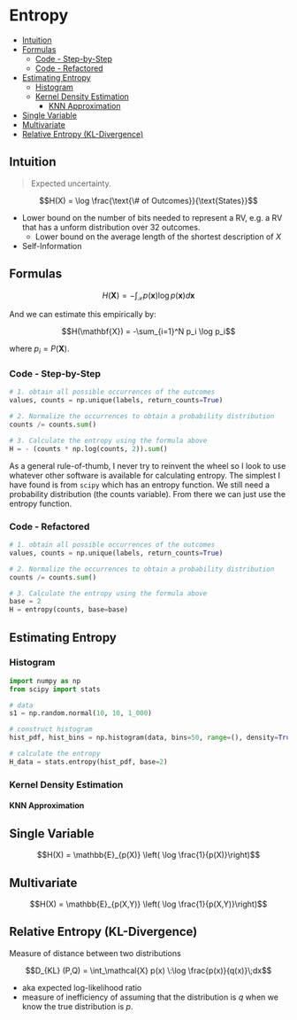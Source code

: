 # Entropy


- [Intuition](#intuition)
- [Formulas](#formulas)
  - [Code - Step-by-Step](#code---step-by-step)
  - [Code - Refactored](#code---refactored)
- [Estimating Entropy](#estimating-entropy)
  - [Histogram](#histogram)
  - [Kernel Density Estimation](#kernel-density-estimation)
    - [KNN Approximation](#knn-approximation)
- [Single Variable](#single-variable)
- [Multivariate](#multivariate)
- [Relative Entropy (KL-Divergence)](#relative-entropy-kl-divergence)

## Intuition

> Expected uncertainty.

$$H(X) = \log \frac{\text{\# of Outcomes}}{\text{States}}$$

* Lower bound on the number of bits needed to represent a RV, e.g. a RV that has a unform distribution over 32 outcomes.
  * Lower bound on the average length of the shortest description of $X$
* Self-Information

## Formulas

$$H(\mathbf{X}) = - \int_\mathcal{X} p(\mathbf{x}) \log p(\mathbf{x}) d\mathbf{x}$$

And we can estimate this empirically by:

$$H(\mathbf{X}) = -\sum_{i=1}^N p_i \log p_i$$

where $p_i = P(\mathbf{X})$.

### Code - Step-by-Step

```python
# 1. obtain all possible occurrences of the outcomes
values, counts = np.unique(labels, return_counts=True)

# 2. Normalize the occurrences to obtain a probability distribution 
counts /= counts.sum()

# 3. Calculate the entropy using the formula above
H = - (counts * np.log(counts, 2)).sum()
```

As a general rule-of-thumb, I never try to reinvent the wheel so I look to use whatever other software is available for calculating entropy. The simplest I have found is from `scipy` which has an entropy function. We still need a probability distribution (the counts variable). From there we can just use the entropy function.


### Code - Refactored

```python
# 1. obtain all possible occurrences of the outcomes
values, counts = np.unique(labels, return_counts=True)

# 2. Normalize the occurrences to obtain a probability distribution 
counts /= counts.sum()

# 3. Calculate the entropy using the formula above
base = 2
H = entropy(counts, base=base)
```



## Estimating Entropy


### Histogram


```python
import numpy as np
from scipy import stats

# data
s1 = np.random.normal(10, 10, 1_000)

# construct histogram
hist_pdf, hist_bins = np.histogram(data, bins=50, range=(), density=True)

# calculate the entropy
H_data = stats.entropy(hist_pdf, base=2)
```


### Kernel Density Estimation


#### KNN Approximation





## Single Variable

$$H(X) = \mathbb{E}_{p(X)} \left( \log \frac{1}{p(X)}\right)$$






## Multivariate

$$H(X) = \mathbb{E}_{p(X,Y)} \left( \log \frac{1}{p(X,Y)}\right)$$

## Relative Entropy (KL-Divergence)

Measure of distance between two distributions

$$D_{KL} (P,Q) = \int_\mathcal{X} p(x) \:\log \frac{p(x)}{q(x)}\;dx$$

* aka expected log-likelihood ratio
* measure of inefficiency of assuming that the distribution is $q$ when we know the true distribution is $p$.